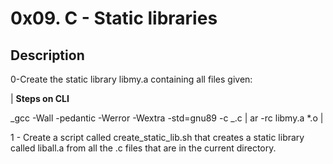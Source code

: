 # 0x09. C - Static libraries

## Description

0-Create the static library libmy.a containing all files given:

| **Steps on CLI**

_gcc -Wall -pedantic -Werror -Wextra -std=gnu89 -c _.c |
ar -rc libmy.a \*.o |

1 - Create a script called create_static_lib.sh that creates a static library called liball.a from all the .c files that are in the current directory.
